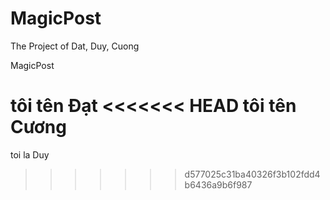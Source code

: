 # MagicPost
The Project of Dat, Duy, Cuong


MagicPost

tôi tên Đạt
<<<<<<< HEAD
tôi tên Cương
=======
toi la Duy
>>>>>>> d577025c31ba40326f3b102fdd4b6436a9b6f987
